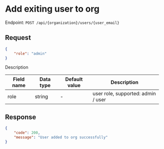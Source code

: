 # Add exiting user to org

Endpoint: `POST /api/{organization}/users/{user_email}`

## Request

```json
{	
	"role": "admin"
}
```

Description

| Field name | Data type | Default value | Description |
|------------|-----------|---------------|-------------|
| role       | string    | -             | user role, supported: admin / user |

## Response

```json
{
	"code": 200,
	"message": "User added to org successfully"
}
```
